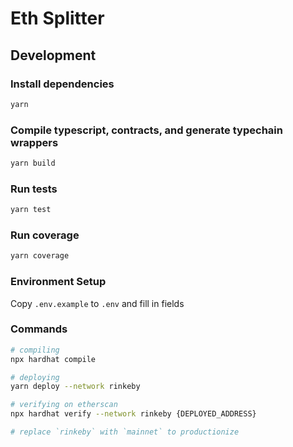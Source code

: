 # Eth Splitter

## Development

### Install dependencies

```sh
yarn
```

### Compile typescript, contracts, and generate typechain wrappers

```sh
yarn build
```

### Run tests

```sh
yarn test
```

### Run coverage

```sh
yarn coverage
```

### Environment Setup

Copy `.env.example` to `.env` and fill in fields

### Commands

```sh
# compiling
npx hardhat compile

# deploying
yarn deploy --network rinkeby

# verifying on etherscan
npx hardhat verify --network rinkeby {DEPLOYED_ADDRESS}

# replace `rinkeby` with `mainnet` to productionize
```

